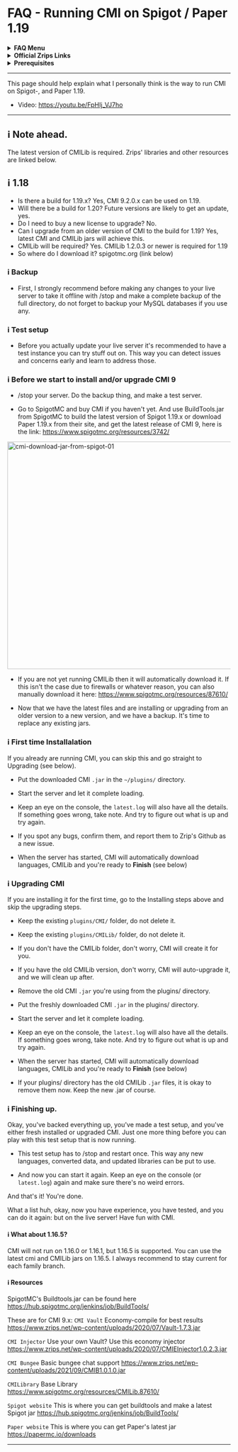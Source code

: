 # FAQ - Running CMI on Spigot / Paper 1.19

<topMenu>
<details>
    <summary><strong>FAQ Menu</strong></summary>
    <p>
     • <a href="https://faq.cmi.support/bungee">CMI and Bungeecord info-</a>, 
     • <a href="https://faq.cmi.support/chance">Chance example</a>, 
     • <a href="https://faq.cmi.support/chat">CMI Chat manager</a>, 
     • <a href="https://faq.cmi.support/format">Chat format info</a>, 
     • <a href="https://faq.cmi.support/chatfilter">Chat filter</a>, 
     • <a href="https://faq.cmi.support/chatrooms">Chat rooms</a>, 
     • <a href="https://faq.cmi.support/commands">CMI Commands info</a>, 
     • <a href="https://faq.cmi.support/joinleave">Custom Join and Leave</a>, 
     • <a href="https://faq.cmi.support/economy">CMI Economy manager</a>, 
     • <a href="https://faq.cmi.support/eventcommands">Event commands</a>, 
     • <a href="https://faq.cmi.support/ext-cmds">Extending commands</a>, 
     • <a href="https://faq.cmi.support/gettingstarted">Getting started with CMI</a>, 
     • <a href="https://faq.cmi.support/glow">Glow info</a>, 
     • <a href="https://faq.cmi.support/help">Create custom /help</a>, 
     • <a href="https://faq.cmi.support/hexcolors">CMI Hex colors</a>, 
     • <a href="https://faq.cmi.support/import">Importing data into CMI</a>, 
     • <a href="https://faq.cmi.support/library">CMILib library info</a>, 
     • <a href="https://faq.cmi.support/locale">Customizing CMI Locale</a>, 
     • <a href="https://faq.cmi.support/prefix">CMI Chat with LuckPerms prefix</a>, 
     • <a href="https://faq.cmi.support/migrate">Migrate to MySQL database</a>, 
     • <a href="https://faq.cmi.support/mode-stuck">Player stuck in Mode?</a>, 
     • <a href="https://faq.cmi.support/moderation">User-moderation info</a>, 
     • <a href="https://faq.cmi.support/more-msg-cmds">More message commands</a>, 
     • <a href="https://faq.cmi.support/motd">MOTD</a>, 
     • <a href="https://faq.cmi.support/params">Parameters explained</a>, 
     • <a href="https://faq.cmi.support/ranks">Ranks info</a>, 
     • <a href="https://faq.cmi.support/rules">Create custom /rules</a>, 
     • <a href="https://faq.cmi.support/running">Running CMI</a>, 
     • <a href="https://faq.cmi.support/safety">Safety tips</a>, 
     • <a href="https://faq.cmi.support/specialized">Specialized commands info</a>, 
     • <a href="https://faq.cmi.support/toggle">Toggle example</a>, 
     • <a href="https://faq.cmi.support/trash">Trash example</a>, 
     • <a href="https://faq.cmi.support/votes">CMI Vote manager</a>,
     • <a href="https://faq.cmi.support/worth">Worth info</a>.
    </p>
</details>

<details>
    <summary><strong>Official Zrips Links</strong></summary>
    <ul>
        <li><a href="https://zrips.net/">Zrips Website</a>
         <pre>https://www.zrips.net/<br>The official website, wiki/documentation/information</pre></li>
        <li><a href="https://discord.gg/dDMamN4">Zrips Discord</a>
         <pre>https://discord.gg/dDMamN4<br>The official Discord community server with member-driven support</pre></li>
        <li><a href="https://github.com/Zrips/">Zrips Github</a>
         <pre>https://github.com/Zrips<br>The place for bug reports and feature suggestions</pre></li>
    </ul>
</details>

<details>
    <summary><strong>Prerequisites</strong></summary>
    <ul>
        <li><a href="https://www.spigotmc.org/resources/3742/">Buy and Download CMI</a> (premium plugin)
         <pre>https://www.spigotmc.org/resources/3742/<br>Get the CMI plugin if you haven't already, and then Install it on all your servers</pre></li>
        <li><a href="https://www.spigotmc.org/resources/87610/">Also Download CMILib</a> (free library) (<a href="https://github.com/mrfdev/CMI/edit/master/Resources/FAQ/cmi-library.md">more info</a>)
         <pre>https://www.spigotmc.org/resources/87610/<br>All Zrips plugins require the CMILib .jar file. Get it and also put it on all your servers.</pre></li>
        <li>All my FAQ pages have been written for Spigot / Paper 1.19 and CMI 9.2.x or newer.</li>
        <li>The mrfdev github page is not an official resource, we're building up our knowledge base as a courtesy.</li>
        <li>I am an admin on the Zrips Discord, this does not mean what I share on here is official.</li>
    </ul>
</details>
</topMenu>

---
 
This page should help explain what I personally think is the way to run CMI on Spigot-, and Paper 1.19.

- Video: https://youtu.be/FpHIj_VJ7ho

---

## <g-emoji class="g-emoji" alias="information_source" fallback-src="https://github.githubassets.com/images/icons/emoji/unicode/2139.png">ℹ️</g-emoji> Note ahead.

The latest version of CMILib is required. Zrips' libraries and other resources are linked below.

## <g-emoji class="g-emoji" alias="information_source" fallback-src="https://github.githubassets.com/images/icons/emoji/unicode/2139.png">ℹ️</g-emoji> 1.18

- Is there a build for 1.19.x? Yes, CMI 9.2.0.x can be used on 1.19.
- Will there be a build for 1.20? Future versions are likely to get an update, yes.
- Do I need to buy a new license to upgrade? No.
- Can I upgrade from an older version of CMI to the build for 1.19? Yes, latest CMI and CMILib jars will achieve this.
- CMILib will be required? Yes. CMILib 1.2.0.3 or newer is required for 1.19
- So where do I download it? spigotmc.org (link below)

### <g-emoji class="g-emoji" alias="information_source" fallback-src="https://github.githubassets.com/images/icons/emoji/unicode/2139.png">ℹ️</g-emoji> Backup

- First, I strongly recommend before making any changes to your live server to take it offline with /stop and make a complete backup of the full directory, do not forget to backup your MySQL databases if you use any. 

### <g-emoji class="g-emoji" alias="information_source" fallback-src="https://github.githubassets.com/images/icons/emoji/unicode/2139.png">ℹ️</g-emoji> Test setup

- Before you actually update your live server it's recommended to have a test instance you can try stuff out on. This way you can detect issues and concerns early and learn to address those.

### <g-emoji class="g-emoji" alias="information_source" fallback-src="https://github.githubassets.com/images/icons/emoji/unicode/2139.png">ℹ️</g-emoji> Before we start to install and/or upgrade CMI 9

- /stop your server. Do the backup thing, and make a test server.

- Go to SpigotMC and buy CMI if you haven't yet. And use BuildTools.jar from SpigotMC to build the latest version of Spigot 1.19.x or download Paper 1.19.x from their site, and get the latest release of CMI 9, here is the link: <https://www.spigotmc.org/resources/3742/>
<img width="512" alt="cmi-download-jar-from-spigot-01" src="https://user-images.githubusercontent.com/28841349/172343317-4cad8fac-451e-40ef-a6e1-143a6c850ef0.png">

- If you are not yet running CMILib then it will automatically download it. If this isn't the case due to firewalls or whatever reason, you can also manually download it here: <https://www.spigotmc.org/resources/87610/>

- Now that we have the latest files and are installing or upgrading from an older version to a new version, and we have a backup. It's time to replace any existing jars.

### <g-emoji class="g-emoji" alias="information_source" fallback-src="https://github.githubassets.com/images/icons/emoji/unicode/2139.png">ℹ️</g-emoji> First time Installalation

If you already are running CMI, you can skip this and go straight to Upgrading (see below).

- Put the downloaded CMI `.jar` in the `~/plugins/` directory. 

- Start the server and let it complete loading.

- Keep an eye on the console, the `latest.log` will also have all the details. If something goes wrong, take note. And try to figure out what is up and try again. 

- If you spot any bugs, confirm them, and report them to Zrip's Github as a new issue.

- When the server has started, CMI will automatically download languages, CMILib and you're ready to **Finish** (see below)

### <g-emoji class="g-emoji" alias="information_source" fallback-src="https://github.githubassets.com/images/icons/emoji/unicode/2139.png">ℹ️</g-emoji> Upgrading CMI

If you are installing it for the first time, go to the Installing steps above and skip the upgrading steps.

- Keep the existing `plugins/CMI/` folder, do not delete it.

- Keep the existing `plugins/CMILib/` folder, do not delete it.

- If you don't have the CMILib folder, don't worry, CMI will create it for you.

- If you have the old CMILib version, don't worry, CMI will auto-upgrade it, and we will clean up after.

- Remove the old CMI `.jar` you're using from the plugins/ directory. 

- Put the freshly downloaded CMI `.jar` in the plugins/ directory. 

- Start the server and let it complete loading.

- Keep an eye on the console, the `latest.log` will also have all the details. If something goes wrong, take note. And try to figure out what is up and try again.

- When the server has started, CMI will automatically download languages, CMILib and you're ready to **Finish** (see below)

- If your plugins/ directory has the old CMILib `.jar` files, it is okay to remove them now. Keep the new .jar of course.

### <g-emoji class="g-emoji" alias="information_source" fallback-src="https://github.githubassets.com/images/icons/emoji/unicode/2139.png">ℹ️</g-emoji> Finishing up.

Okay, you've backed everything up, you've made a test setup, and you've either fresh installed or upgraded CMI. Just one more thing before you can play with this test setup that is now running.

- This test setup has to /stop and restart once. This way any new languages, converted data, and updated libraries can be put to use.

- And now you can start it again. Keep an eye on the console (or `latest.log`) again and make sure there's no weird errors.

And that's it! You're done.

What a list huh, okay, now you have experience, you have tested, and you can do it again: but on the live server! Have fun with CMI.

#### <g-emoji class="g-emoji" alias="information_source" fallback-src="https://github.githubassets.com/images/icons/emoji/unicode/2139.png">ℹ️</g-emoji> What about 1.16.5?

CMI will not run on 1.16.0 or 1.16.1, but 1.16.5 is supported. You can use the latest cmi and CMILib jars on 1.16.5. I always recommend to stay current for each family branch.

#### <g-emoji class="g-emoji" alias="information_source" fallback-src="https://github.githubassets.com/images/icons/emoji/unicode/2139.png">ℹ️</g-emoji> Resources

SpigotMC's Buildtools.jar can be found here <https://hub.spigotmc.org/jenkins/job/BuildTools/>

These are for CMI 9.x:
`CMI Vault` Economy-compile for best results
<https://www.zrips.net/wp-content/uploads/2020/07/Vault-1.7.3.jar>

`CMI Injector` Use your own Vault? Use this economy injector
<https://www.zrips.net/wp-content/uploads/2020/07/CMIEInjector1.0.2.3.jar>

`CMI Bungee` Basic bungee chat support
<https://www.zrips.net/wp-content/uploads/2021/09/CMIB1.0.1.0.jar>

`CMILibrary` Base Library 
<https://www.spigotmc.org/resources/CMILib.87610/>

`Spigot website` This is where you can get buildtools and make a latest Spigot jar
<https://hub.spigotmc.org/jenkins/job/BuildTools/>

`Paper website` This is where you can get Paper's latest jar
<https://papermc.io/downloads>

---
